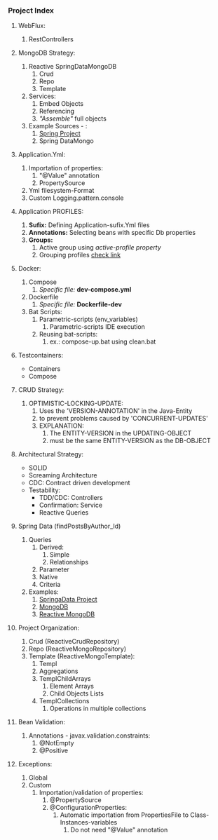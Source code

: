 ### Project Index

1. WebFlux:
    1. RestControllers


2. MongoDB Strategy:
    1. Reactive SpringDataMongoDB
       1. Crud
       2. Repo
       3. Template
    2. Services:
        1. Embed Objects
        2. Referencing
        3. _"Assemble"_ full objects
    3. Example Sources - :
       1. [Spring Project](https://github.com/spring-projects/spring-data-examples)
       2. Spring DataMongo


3. Application.Yml:
    1. Importation of properties:
        1. "@Value" annotation
        2. PropertySource
    2. Yml filesystem-Format
    3. Custom Logging.pattern.console


4. Application PROFILES:
    1. **Sufix:** Defining Application-sufix.Yml files
    2. **Annotations:** Selecting beans with specific Db properties
    3. **Groups:**
        1. Active group using _active-profile property_
        2. Grouping profiles [check link](https://www.baeldung.com/spring-profiles#4-profile-groups)


5. Docker:
    1. Compose
        1. _Specific file:_ **dev-compose.yml**
    2. Dockerfile
        1. _Specific file:_ **Dockerfile-dev**
    3. Bat Scripts:
        1. Parametric-scripts (env_variables)
            1. Parametric-scripts IDE execution
        2. Reusing bat-scripts:
            1. ex.: compose-up.bat using clean.bat


4. Testcontainers:
    * Containers
    * Compose
   

5. CRUD Strategy:
   1. OPTIMISTIC-LOCKING-UPDATE:
      1. Uses the 'VERSION-ANNOTATION' in the Java-Entity
      2. to prevent problems caused by 'CONCURRENT-UPDATES'
      3. EXPLANATION:
         1. The ENTITY-VERSION in the UPDATING-OBJECT
         2. must be the same ENTITY-VERSION as the DB-OBJECT


6. Architectural Strategy:
    * SOLID
    * Screaming Architecture
    * CDC: Contract driven development
    * Testability:
      * TDD/CDC: Controllers
      * Confirmation: Service
      * Reactive Queries
      
 
7. Spring Data  (findPostsByAuthor_Id)
    1. Queries
       1. Derived:
           1. Simple
           2. Relationships
       2. Parameter
       3. Native
       4. Criteria
    2. Examples:
       1. [SpringaData Project](https://github.com/spring-projects/spring-data-examples)
       2. [MongoDB](https://github.com/spring-projects/spring-data-examples/tree/main/mongodb)
       3. [Reactive MongoDB](https://github.com/spring-projects/spring-data-examples/tree/main/mongodb/reactive)
       

8. Project Organization:
   1. Crud (ReactiveCrudRepository)
   2. Repo (ReactiveMongoRepository) 
   3. Template (ReactiveMongoTemplate):
      1. Templ
      2. Aggregations
      3. TemplChildArrays
         1. Element Arrays
         2. Child Objects Lists
      4. TemplCollections
         1. Operations in multiple collections


9. Bean Validation:
   1. Annotations - javax.validation.constraints:
      1. @NotEmpty
      2. @Positive


10. Exceptions:
    1. Global
    2. Custom
       1. Importation/validation of properties:
           1. @PropertySource
           2. @ConfigurationProperties:
               1. Automatic importation from PropertiesFile to Class-Instances-variables
                   1. Do not need "@Value" annotation